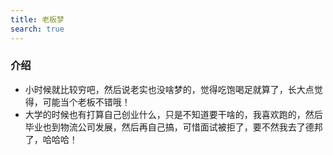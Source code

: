 ```yaml
---
title: 老板梦
search: true
---
```



### 介绍

- 小时候就比较穷吧，然后说老实也没啥梦的，觉得吃饱喝足就算了，长大点觉得，可能当个老板不错哦！
- 大学的时候也有打算自己创业什么，只是不知道要干啥的，我喜欢跑的，然后毕业也到物流公司发展，然后再自己搞，可惜面试被拒了，要不然我去了德邦了，哈哈哈！

